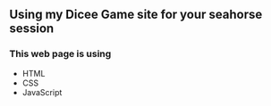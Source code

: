 ## Using my Dicee Game site for your seahorse session


### This web page is using
- HTML
- CSS
- JavaScript
